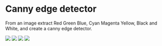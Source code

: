 # Canny edge detector

From an image extract Red Green Blue, Cyan Magenta Yellow, Black and White, and create a canny edge detector.

![](https://i.imgur.com/C18Q9Fx.png)
![](https://i.imgur.com/Z2jG7tr.png)
![](https://i.imgur.com/YNMZkuv.png)
![](https://i.imgur.com/MIF2ydY.png)

